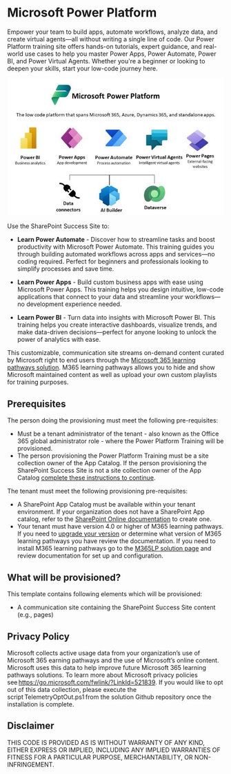 # Microsoft Power Platform 

Empower your team to build apps, automate workflows, analyze data, and create virtual agents—all without writing a single line of code. Our Power Platform training site offers hands-on tutorials, expert guidance, and real-world use cases to help you master Power Apps, Power Automate, Power BI, and Power Virtual Agents. Whether you're a beginner or looking to deepen your skills, start your low-code journey here.
  
![Microsoft Power Platform ](./MicrosoftPowerPlatform.jpg)

Use the SharePoint Success Site to:

- **Learn Power Automate** - Discover how to streamline tasks and boost productivity with Microsoft Power Automate. This training guides you through building automated workflows across apps and services—no coding required. Perfect for beginners and professionals looking to simplify processes and save time.

- **Learn Power Apps** - Build custom business apps with ease using Microsoft Power Apps. This training helps you design intuitive, low-code applications that connect to your data and streamline your workflows—no development experience needed.

- **Learn Power BI** - Turn data into insights with Microsoft Power BI. This training helps you create interactive dashboards, visualize trends, and make data-driven decisions—perfect for anyone looking to unlock the power of analytics with ease.


This customizable, communication site streams on-demand content curated by Microsoft right to end users through the [Microsoft 365 learning pathways solution](https://docs.microsoft.com/en-us/office365/customlearning/). M365 learning pathways allows you to hide and show Microsoft maintained content as well as upload your own custom playlists for training purposes.

## Prerequisites

The person doing the provisioning must meet the following pre-requisites:

- Must be a tenant administrator of the tenant - also known as the Office 365 global administrator role - where the Power Platform Training will be provisioned.
- The person provisioning the Power Platform Training must be a site collection owner of the App Catalog. If the person provisioning the SharePoint Success Site is not a site collection owner of the App Catalog [complete these instructions to continue](https://docs.microsoft.com/office365/customlearning/addappadmin).

The tenant must meet the following provisioning pre-requisites:

- A SharePoint App Catalog must be available within your tenant environment. If your organization does not have a SharePoint App catalog, refer to the [SharePoint Online documentation](https://docs.microsoft.com/sharepoint/use-app-catalog) to create one.
- Your tenant must have version 4.0 or higher of M365 learning pathways. If you need to [upgrade your version](https://docs.microsoft.com/office365/customlearning/custom_update) or determine what version of M365 learning pathways you have review the documentation. If you need to install M365 learning pathways go to the [M365LP solution page](https://docs.microsoft.com/office365/customlearning/custom_provision) and review documentation for set up and configuration.

## What will be provisioned?

This template contains following elements which will be provisioned:

- A communication site containing the SharePoint Success Site content (e.g., pages)

## Privacy Policy

Microsoft collects active usage data from your organization’s use of Microsoft 365 earning pathways and the use of Microsoft’s online content. Microsoft uses this data to help improve future Microsoft 365 learning pathways solutions. To learn more about Microsoft privacy policies see https://go.microsoft.com/fwlink/?LinkId=521839. If you would like to opt out of this data collection, please execute the script TelemetryOptOut.ps1 from the solution Github repository once the installation is complete.

## Disclaimer

THIS CODE IS PROVIDED AS IS WITHOUT WARRANTY OF ANY KIND, EITHER EXPRESS OR IMPLIED, INCLUDING ANY IMPLIED WARRANTIES OF FITNESS FOR A PARTICULAR PURPOSE, MERCHANTABILITY, OR NON-INFRINGEMENT.
